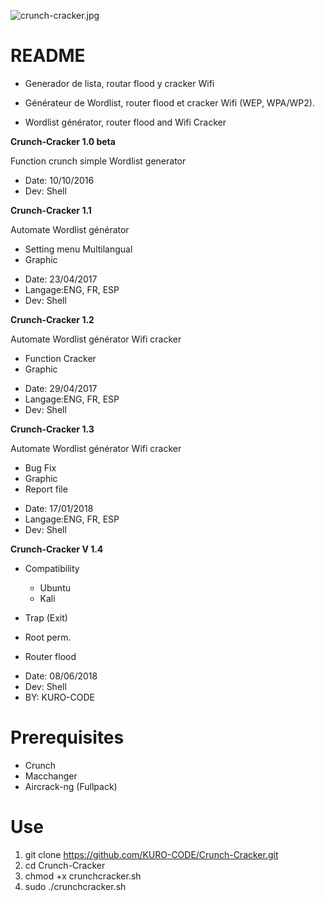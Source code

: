 ![crunch-cracker.jpg](https://github.com/KURO-CODE/Crunch-Cracker/blob/master/crunch-cracker.jpg)

# README #

* Generador de lista, routar flood y cracker Wifi

* Générateur de Wordlist, router flood et cracker Wifi (WEP, WPA/WP2).

* Wordlist générator, router flood and Wifi Cracker

**Crunch-Cracker 1.0 beta**

Function crunch simple Wordlist generator
 
* Date: 10/10/2016
* Dev: Shell

**Crunch-Cracker 1.1**

Automate Wordlist générator

+ Setting menu Multilangual
+ Graphic

* Date: 23/04/2017
* Langage:ENG, FR, ESP
* Dev: Shell

**Crunch-Cracker 1.2**

Automate Wordlist générator
Wifi cracker

+ Function Cracker 
+ Graphic

* Date: 29/04/2017
* Langage:ENG, FR, ESP
* Dev: Shell

**Crunch-Cracker 1.3**

Automate Wordlist générator
Wifi cracker

+ Bug Fix 
+ Graphic
+ Report file

* Date: 17/01/2018
* Langage:ENG, FR, ESP
* Dev: Shell

**Crunch-Cracker V 1.4**
					 
+ Compatibility
  - Ubuntu
  - Kali 
  
+ Trap (Exit)
+ Root perm.
+ Router flood

* Date: 08/06/2018
* Dev: Shell
* BY: KURO-CODE

# Prerequisites #

* Crunch
* Macchanger
* Aircrack-ng (Fullpack)

# Use # 

1. git clone https://github.com/KURO-CODE/Crunch-Cracker.git
2. cd Crunch-Cracker
3. chmod +x crunchcracker.sh
4. sudo ./crunchcracker.sh
